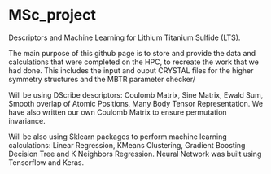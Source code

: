 # MSc_project
Descriptors and Machine Learning for Lithium Titanium Sulfide (LTS).

The main purpose of this github page is to store and provide the data and calculations that were completed on the HPC, to recreate the work that we had done. This includes the input and ouput CRYSTAL files for the higher symmetry structures and the MBTR parameter checker/

Will be using DScribe descriptors: Coulomb Matrix, Sine Matrix, Ewald Sum, Smooth overlap of Atomic Positions, Many Body Tensor Representation. We have also written our own Coulomb Matrix to ensure permutation invariance.

Will be also using Sklearn packages to perform machine learning calculations: Linear Regression, KMeans Clustering, Gradient Boosting Decision Tree and K Neighbors Regression. Neural Network was built using Tensorflow and Keras.
